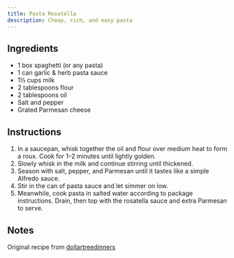 ```yaml
---
title: Pasta Rosatella
description: Cheap, rich, and easy pasta
---
```


## Ingredients

- 1 box spaghetti (or any pasta)
- 1 can garlic & herb pasta sauce
- 1½ cups milk
- 2 tablespoons flour
- 2 tablespoons oil
- Salt and pepper
- Grated Parmesan cheese

## Instructions

1. In a saucepan, whisk together the oil and flour over medium heat to form a roux. Cook for 1–2 minutes until lightly golden.
2. Slowly whisk in the milk and continue stirring until thickened.
3. Season with salt, pepper, and Parmesan until it tastes like a simple Alfredo sauce.
4. Stir in the can of pasta sauce and let simmer on low.
5. Meanwhile, cook pasta in salted water according to package instructions. Drain, then top with the rosatella sauce and extra Parmesan to serve.

## Notes

Original recipe from [dollartreedinners](https://www.tiktok.com/@dollartreedinners/video/7499238134434123051)
